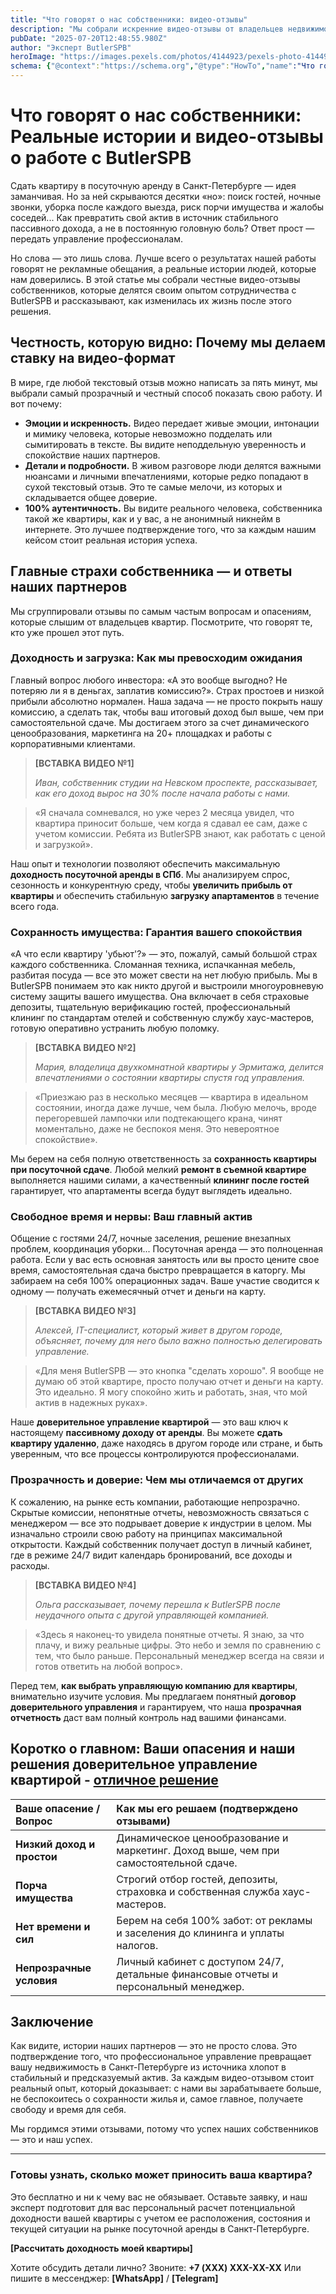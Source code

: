 ```yaml
---
title: "Что говорят о нас собственники: видео-отзывы"
description: "Мы собрали искренние видео-отзывы от владельцев недвижимости, которые доверили нам управление своими квартирами. Узнайте из первых уст о нашем сервисе, профессионализме и результатах сотрудничества с ButlerSPB."
pubDate: "2025-07-20T12:48:55.980Z"
author: "Эксперт ButlerSPB"
heroImage: "https://images.pexels.com/photos/4144923/pexels-photo-4144923.jpeg"
schema: {"@context":"https://schema.org","@type":"HowTo","name":"Что говорят о нас собственники: видео-отзывы","description":"Мы собрали искренние видео-отзывы от владельцев недвижимости, которые доверили нам управление своими квартирами. Узнайте из первых уст о нашем сервисе, профессионализме и результатах сотрудничества с ButlerSPB.","image":{"@type":"ImageObject","url":"https://images.pexels.com/photos/4144923/pexels-photo-4144923.jpeg"},"aggregateRating":{"@type":"AggregateRating","ratingValue":"4.9","reviewCount":712,"bestRating":"5","worstRating":"1"},"publisher":{"@type":"Organization","name":"Блог ButlerSPB","logo":{"@type":"ImageObject","url":"https://butlerspb-blog.netlify.app/favicon.ico"}},"mainEntityOfPage":{"@type":"WebPage","@id":"https://butlerspb-blog.netlify.app/blog/chto-govoryat-o-nas-sobstvenniki-video-otzyvy/"}}
---
```


# Что говорят о нас собственники: Реальные истории и видео-отзывы о работе с ButlerSPB

Сдать квартиру в посуточную аренду в Санкт-Петербурге — идея заманчивая. Но за ней скрываются десятки «но»: поиск гостей, ночные звонки, уборка после каждого выезда, риск порчи имущества и жалобы соседей... Как превратить свой актив в источник стабильного пассивного дохода, а не в постоянную головную боль? Ответ прост — передать управление профессионалам.

Но слова — это лишь слова. Лучше всего о результатах нашей работы говорят не рекламные обещания, а реальные истории людей, которые нам доверились. В этой статье мы собрали честные видео-отзывы собственников, которые делятся своим опытом сотрудничества с ButlerSPB и рассказывают, как изменилась их жизнь после этого решения.

## Честность, которую видно: Почему мы делаем ставку на видео-формат

В мире, где любой текстовый отзыв можно написать за пять минут, мы выбрали самый прозрачный и честный способ показать свою работу. И вот почему:

*   **Эмоции и искренность.** Видео передает живые эмоции, интонации и мимику человека, которые невозможно подделать или сымитировать в тексте. Вы видите неподдельную уверенность и спокойствие наших партнеров.
*   **Детали и подробности.** В живом разговоре люди делятся важными нюансами и личными впечатлениями, которые редко попадают в сухой текстовый отзыв. Это те самые мелочи, из которых и складывается общее доверие.
*   **100% аутентичность.** Вы видите реального человека, собственника такой же квартиры, как и у вас, а не анонимный никнейм в интернете. Это лучшее подтверждение того, что за каждым нашим кейсом стоит реальная история успеха.

## Главные страхи собственника — и ответы наших партнеров

Мы сгруппировали отзывы по самым частым вопросам и опасениям, которые слышим от владельцев квартир. Посмотрите, что говорят те, кто уже прошел этот путь.

### Доходность и загрузка: Как мы превосходим ожидания

Главный вопрос любого инвестора: «А это вообще выгодно? Не потеряю ли я в деньгах, заплатив комиссию?». Страх простоев и низкой прибыли абсолютно нормален. Наша задача — не просто покрыть нашу комиссию, а сделать так, чтобы ваш итоговый доход был выше, чем при самостоятельной сдаче. Мы достигаем этого за счет динамического ценообразования, маркетинга на 20+ площадках и работы с корпоративными клиентами.

> **[ВСТАВКА ВИДЕО №1]**
>
> *Иван, собственник студии на Невском проспекте, рассказывает, как его доход вырос на 30% после начала работы с нами.*

> «Я сначала сомневался, но уже через 2 месяца увидел, что квартира приносит больше, чем когда я сдавал ее сам, даже с учетом комиссии. Ребята из ButlerSPB знают, как работать с ценой и загрузкой».

Наш опыт и технологии позволяют обеспечить максимальную **доходность посуточной аренды в СПб**. Мы анализируем спрос, сезонность и конкурентную среду, чтобы **увеличить прибыль от квартиры** и обеспечить стабильную **загрузку апартаментов** в течение всего года.

### Сохранность имущества: Гарантия вашего спокойствия

«А что если квартиру 'убьют'?» — это, пожалуй, самый большой страх каждого собственника. Сломанная техника, испачканная мебель, разбитая посуда — все это может свести на нет любую прибыль. Мы в ButlerSPB понимаем это как никто другой и выстроили многоуровневую систему защиты вашего имущества. Она включает в себя страховые депозиты, тщательную верификацию гостей, профессиональный клининг по стандартам отелей и собственную службу хаус-мастеров, готовую оперативно устранить любую поломку.

> **[ВСТАВКА ВИДЕО №2]**
>
> *Мария, владелица двухкомнатной квартиры у Эрмитажа, делится впечатлениями о состоянии квартиры спустя год управления.*

> «Приезжаю раз в несколько месяцев — квартира в идеальном состоянии, иногда даже лучше, чем была. Любую мелочь, вроде перегоревшей лампочки или подтекающего крана, чинят моментально, даже не беспокоя меня. Это невероятное спокойствие».

Мы берем на себя полную ответственность за **сохранность квартиры при посуточной сдаче**. Любой мелкий **ремонт в съемной квартире** выполняется нашими силами, а качественный **клининг после гостей** гарантирует, что апартаменты всегда будут выглядеть идеально.

### Свободное время и нервы: Ваш главный актив

Общение с гостями 24/7, ночные заселения, решение внезапных проблем, координация уборки... Посуточная аренда — это полноценная работа. Если у вас есть основная занятость или вы просто цените свое время, самостоятельная сдача быстро превращается в каторгу. Мы забираем на себя 100% операционных задач. Ваше участие сводится к одному — получать ежемесячный отчет и деньги на карту.

> **[ВСТАВКА ВИДЕО №3]**
>
> *Алексей, IT-специалист, который живет в другом городе, объясняет, почему для него было важно полностью делегировать управление.*

> «Для меня ButlerSPB — это кнопка "сделать хорошо". Я вообще не думаю об этой квартире, просто получаю отчет и деньги на карту. Это идеально. Я могу спокойно жить и работать, зная, что мой актив в надежных руках».

Наше **доверительное управление квартирой** — это ваш ключ к настоящему **пассивному доходу от аренды**. Вы можете **сдать квартиру удаленно**, даже находясь в другом городе или стране, и быть уверенным, что все процессы контролируются профессионалами.

### Прозрачность и доверие: Чем мы отличаемся от других

К сожалению, на рынке есть компании, работающие непрозрачно. Скрытые комиссии, непонятные отчеты, невозможность связаться с менеджером — все это подрывает доверие к индустрии в целом. Мы изначально строили свою работу на принципах максимальной открытости. Каждый собственник получает доступ в личный кабинет, где в режиме 24/7 видит календарь бронирований, все доходы и расходы.

> **[ВСТАВКА ВИДЕО №4]**
>
> *Ольга рассказывает, почему перешла к ButlerSPB после неудачного опыта с другой управляющей компанией.*

> «Здесь я наконец-то увидела понятные отчеты. Я знаю, за что плачу, и вижу реальные цифры. Это небо и земля по сравнению с тем, что было раньше. Персональный менеджер всегда на связи и готов ответить на любой вопрос».

Перед тем, **как выбрать управляющую компанию для квартиры**, внимательно изучите условия. Мы предлагаем понятный **договор доверительного управления** и гарантируем, что наша **прозрачная отчетность** даст вам полный контроль над вашими финансами.

## Коротко о главном: Ваши опасения и наши решения доверительное управление квартирой - <a href="https://butlerspb.ru/rent" target="_blank" rel="nofollow">отличное решение</a>

| Ваше опасение / Вопрос | Как мы его решаем (подтверждено отзывами) |
| :--- | :--- |
| **Низкий доход и простои** | Динамическое ценообразование и маркетинг. Доход выше, чем при самостоятельной сдаче. |
| **Порча имущества** | Строгий отбор гостей, депозиты, страховка и собственная служба хаус-мастеров. |
| **Нет времени и сил** | Берем на себя 100% забот: от рекламы и заселения до клининга и уплаты налогов. |
| **Непрозрачные условия** | Личный кабинет с доступом 24/7, детальные финансовые отчеты и персональный менеджер. |

## Заключение

Как видите, истории наших партнеров — это не просто слова. Это подтверждение того, что профессиональное управление превращает вашу недвижимость в Санкт-Петербурге из источника хлопот в стабильный и предсказуемый актив. За каждым видео-отзывом стоит реальный опыт, который доказывает: с нами вы зарабатываете больше, не беспокоитесь о сохранности жилья и, самое главное, получаете свободу и время для себя.

Мы гордимся этими отзывами, потому что успех наших собственников — это и наш успех.

---

### **Готовы узнать, сколько может приносить ваша квартира?**

Это бесплатно и ни к чему вас не обязывает. Оставьте заявку, и наш эксперт подготовит для вас персональный расчет потенциальной доходности вашей квартиры с учетом ее расположения, состояния и текущей ситуации на рынке посуточной аренды в Санкт-Петербурге.

**[Рассчитать доходность моей квартиры]**

Хотите обсудить детали лично?
Звоните: **+7 (XXX) XXX-XX-XX**
Или пишите в мессенджер: **[WhatsApp]** / **[Telegram]**